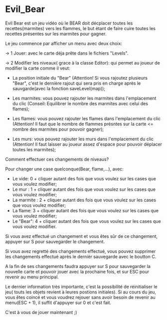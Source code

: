 # Evil_Bear
Evil Bear est un jeu vidéo où le BEAR doit décplacer toutes les recettes(marmites) vers les flammes, le but étant de faire cuire toutes les recettes présentes sur les marmites pour gagner.

Le jeu commence par afficher un menu avec deux choix:

-> 1 Jouer: avec le carte déja prête dans le fichiers "Levels".

-> 2 Modifier les niveaux( grace à la classe Editor): qui permet au joueur de modifier la carte comme il veut:
    
   * La position initiale du "Bear" (Attention! Si vous rajoutez plusieurs "Bear", c'est le dernière rajout qui sera pris en charge après le sauvgarde(avec la fonction saveLevel(map));
          
   * Les marmites: vous pouvez rajouter les marmites dans l'emplacement du clic (Conseil: Equilibrer le nombre des marmites avec celui des flames);
          
   * Les flames: vous pouvez rajouter les flames dans l'emplacement du clic (Attention! Il faut que le nombre de flammes présntes sur la carte <= nombre des marmites pour pouvoir gagner);
          
   * Les murs: vous pouvez rajouter les murs dans l'emplacement du clic (Attention! Il faut laisser au joueur assez d'espace pour pouvoir déplacer toutes les marmites);
   
Comment effectuer ces changements de niveaus?

Pour changer une case quelconque(Bear, flame,...), avec:
  - Le vide: 0 + cliquer autant des fois que vous voulez sur les cases que vous voulez modifier;
  - Le mur : 1 + cliquer autant des fois que vous voulez sur les cases que vous voulez modifier;
  - La marmite : 2 + cliquer autant des fois que vous voulez sur les cases que vous voulez modifier;
  - La flame: 3 + cliquer autant des fois que vous voulez sur les cases que vous voulez modifier;
  - Le "Bear": 4 + cliquer autant des fois que vous voulez sur les cases que vous voulez modifier.
  
 Si vous avez effectué un changement et vous êtes sûr de ce changement, appuyer sur S pour sauvegarder le changement.
 
 Si vous avez regretté des changements effectué, vous pouvez supprimer les changements effectué après le dernièr sauvegarde avec le boutton C.
  
A la fin de ses changements faudra appuyer sur S pour sauvegarder la nouvelle carte et pouvoir jouer avec la prochaine fois, et sur ESC pour revenir au menu principal.

Le dernier information très importante, c'est la possibilité de réinitialiser le jeu( touts les objets revient à leures postions initiales). Si au cours du jeu, vous êtes coincé et vous voudrez rejouer sans avoir besoin de revenir au menu(ESC + 1), il suffit d'appuyer sur 0 et c'est fait.

C'est à vous de jouer maintenant ;) 
